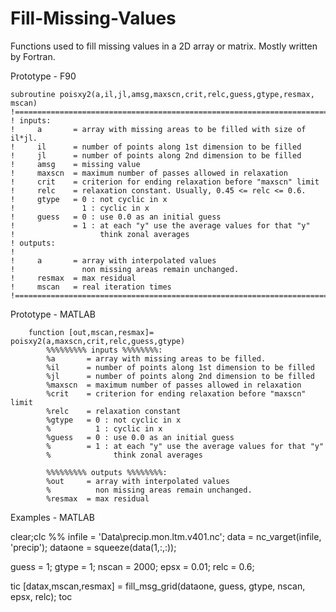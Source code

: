 # Fill-Missing-Values
Functions used to fill missing values in a 2D array or matrix. Mostly written by Fortran. 

Prototype - F90

    subroutine poisxy2(a,il,jl,amsg,maxscn,crit,relc,guess,gtype,resmax, mscan)
    !==================================================================================
    ! inputs:
    !     a       = array with missing areas to be filled with size of il*jl. 
    !     il      = number of points along 1st dimension to be filled
    !     jl      = number of points along 2nd dimension to be filled
    !     amsg    = missing value
    !     maxscn  = maximum number of passes allowed in relaxation
    !     crit    = criterion for ending relaxation before "maxscn" limit
    !     relc    = relaxation constant. Usually, 0.45 <= relc <= 0.6.
    !     gtype   = 0 : not cyclic in x
    !               1 : cyclic in x
    !     guess   = 0 : use 0.0 as an initial guess
    !             = 1 : at each "y" use the average values for that "y"
    !                   think zonal averages
    ! outputs:
    !
    !     a       = array with interpolated values 
    !               non missing areas remain unchanged.
    !     resmax  = max residual
    !     mscan   = real iteration times
    !==================================================================================


Prototype - MATLAB

		function [out,mscan,resmax]= poisxy2(a,maxscn,crit,relc,guess,gtype)
		    %%%%%%%%% inputs %%%%%%%%:
		    %a       = array with missing areas to be filled. 
		    %il      = number of points along 1st dimension to be filled
		    %jl      = number of points along 2nd dimension to be filled
		    %maxscn  = maximum number of passes allowed in relaxation
		    %crit    = criterion for ending relaxation before "maxscn" limit
		    %relc    = relaxation constant
		    %gtype   = 0 : not cyclic in x
		    %          1 : cyclic in x
		    %guess   = 0 : use 0.0 as an initial guess
		    %        = 1 : at each "y" use the average values for that "y"
		    %              think zonal averages
		
		    %%%%%%%%% outputs %%%%%%%%:
		    %out     = array with interpolated values 
		    %          non missing areas remain unchanged.
		    %resmax  = max residual


Examples - MATLAB

clear;clc
%% 
infile  = 'Data\precip.mon.ltm.v401.nc';
data    = nc_varget(infile, 'precip');
dataone = squeeze(data(1,:,:));
 

guess = 1;
gtype = 1;
nscan = 2000;
epsx  = 0.01;
relc  = 0.6;

tic
[datax,mscan,resmax] = fill_msg_grid(dataone, guess, gtype, nscan, epsx, relc);
toc
